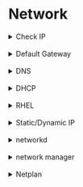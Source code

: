 # Network

<details>
<summary>Check IP</summary>

**Different ways to check ip addresses:**
```bash
 ~: ifconfig
 ~: ifconfig ens33
 ~: ip addr show
 ~: ip addr show ens33
 ~: cat /etc/netplan/*.yml
```    
**A brief way:**
```bash
 ~: networkctl status
```
</details>

<br/>

<details>
<summary>Default Gateway</summary>

**To check routes and DG:**
```bash
 ~: route -n
 
 ~: networkctl status
 
 ~: ip route list
```
 
 **How to change DG:**
 1. From /etc/netplan/*.yml file
 2. From ***ip route*** command
 
 **Change DG from ip command:**
 ```bash
 ip route add default via 192.168.1.1
 ```
 
 ```bash
 route add default gw 192.168.1.1
 ```
 
 **Delete A route:**
 ```bash
 sudo ip route del default via 192.168.1.1
 ```
</details>

<br/>

<details><summary>DNS</summary>
    
**To check dns servers:**
```bash
cat /etc/resolve.conf
```

در فایل بالا قبلا می توانستیم آیپی دی ان اس سرورهایمان را معرفی کنیم اما در نسخه های جدیدتر لینوکس این فایل توسط پکیج و دستور زیر مدیریت می شود و نباید این فایل را تغییر داد.

**systemd-resolve:**
```bash
systemd-resolve —status
```

This command will give dns servers and status per interface.

```bash
networkctl status
```
</details>

<br/>

<details><summary>DHCP</summary>

To Release current ip:
```bash
sudo dhclient -v -r
```
To get new ip address from dhcp server:
```bash
sudo dhclient -v 
```
If the nic already has an ip the above command will add new address to the nic, So if you want to renew you should first run the ***dhclient*** command with ***-r*** option.
</details> 

<br/>

<details><summary>RHEL</summary>

***IP Address configuration:***

 *If the NetworkManager service is running, this command displays the state of the system's physical network interfaces,*
```bash
nmcli device status
```

```bash
ip addr show
ip addr show dev eth1
ifconfig 
```
    
***Add Static or DHCP address:***

1. *Edit network file*
```bash
vim /etc/sysconfig/network For old versions
```

*2.Edit below file and set ip and gateway*
```bash
vim /etc/sysconfig/network-scripts/ifcfg-eth0
```

*3.Set DNS Server configuration*
```bash
vim /etc/resolv.conf
```

*4.Restart network service*
```bash
/etc/init.d/network restart [On SysVinit]

systemctl restart network [On SystemD]
```
</details>

<br/>

<details><summary>Static/Dynamic IP</summary>

In new version of ubuntu the netplan package and method is being used to manage networking.

There is also two rendering system that linux or netplan are using to manage the networking and they are:

systemd-networkd , NetworkManager

By default on server edition the systemd-networkd is being used.

The ip address configurations are saved in some yaml files in below directory: /etc/netplan

By default there is one yaml file for all network adapters by the name e.g: ***50-cloud-init.yaml***

**Rendering method:**

In this yaml file the rendering method is defined. for example for NetworkManager we have:

```bash
cat /etc/netplan/50-cloud-init.yaml
```

```bash
network:
	version: 2
	renderer: NetworkManager
```

If the rendere is not mentioned by default systemd-networkd will be used.

**To check either dhcp or static method:**

```bash
cat /etc/netplan/50-cloud-init.yaml
```


<details><summary>DHCP Mode Example</summary> 

```bash
sudo vim /etc/netplan/50-cloud-init.yaml
```

```bash
network:
	ethernets:
		ens33:
			dhcp4: true
	version: 2
```

```bash
sudo netplan apply
```
</details> <!-- End 1 -->


<details>
<summary>Static IP Example</summary>

```bash
sudo vim /etc/netplan/50-cloud-init.yaml
```

```bash
network: 
	version: 2 
	renderer: networkd 
	ethernets: 
		enp3s0: 
			addresses:
				- 192.168.174.10/24
			gateway4: 192.168.174.1
			nameservers: 
				search: [mydomain, otherdomain] 
				addresses: [192.168.174.1, 1.1.1.1]
```

```bash
sudo netplan apply
```
</details><!-- End 1 -->
</details>

<br/>

<details><summary>networkd</summary>

systemd-networkd is a system daemon that manages network configurations. It detects and configures network devices as they appear; it can also create virtual network devices. This service can be especially useful to set up complex network configurations for a container managed by systemd-nspawn or for virtual machines. It also works fine on simple connections.

networkd is part of Systemd. In other word systemd-networkd used to manage network connections using Systemd. On the other hand NetworkManager is a GUI tool for configuring networking options.

You can tell Netplan to use NetworkManager and it is useful for Linux desktop or laptop users. By default all network devices get handled by systemd-networkd. 

```bash
systemctl status systemd-networkd
```
</details>

<br/>

<details><summary>network manager</summary>
    
NetworkManager attempts to keep an active network connection available at all times.

The point of NetworkManager is to make networking configuration and setup as painless and automatic as possible. If using DHCP, NetworkManager is intended to replace default routes, obtain IP addresses from a DHCP server and change nameservers whenever it sees fit. In effect, the goal of NetworkManager is to make networking Just Work.

Whilst it was originally targeted at desktops, it has more recently been chosen as the default network management software for some non-Debian server-oriented Linux distributions. If you have special needs, the upstream's developers would like to hear about them, but understand that NetworkManager is not intended to serve the needs of all users.

```bash
systemctl status network-manager
```
</details>

<br/>

<details><summary>Netplan</summary>

- 01- Netplan
        
    The network configuration abstraction renderer
    
    Netplan is a utility for easily configuring networking on a linux system. You simply create a YAML description of the required network interfaces and what each should be configured to do. From this description Netplan will generate all the necessary configuration for your chosen renderer tool.
    
    ## How does it work?
    
    Netplan reads network configuration from `/etc/netplan/*.yaml` which are written by administrators, installers, cloud image instantiations, or other OS deployments. During early boot, Netplan generates backend specific configuration files in `/run` to hand off control of devices to a particular networking daemon.
    
    Netplan currently works with these supported renderers:
    
    - NetworkD
    - Network Manager
    
    ### Configuration
    
    Obviously, without configuration, netplan will not do anything. The most useful configuration snippet (to bring up things via dhcp) is as follows:
    
    ```bash
    network:
        version: 2
        renderer: NetworkManager
    ```
    
    This will make NetworkManager manage all devices (and by default, any ethernet device will come up with DHCP once carrier is detected).
    
    Using networkd as a renderer does not let devices automatically come up using DHCP; each interface needs to be specified in a file in `/etc/netplan` for its configuration to be written and for it to be used in networkd.
    
    Netplan uses a set of subcommands to drive its behavior:
    
    - **netplan generate**: Use `/etc/netplan` to generate the required configuration for the renderers.
    - **netplan apply**: Apply all configuration for the renderers, restarting them as necessary.
    
- 02- Examples | Netplan
    
    Below are a collection of example netplan configurations for common scenarios. If you see a scenario missing or have one to contribute, please file a bug against this documentation with the example using the links at the bottom of this page. Thank you!
    
    To configure netplan, save configuration files under `/etc/netplan/` with a `.yaml` extension (e.g. `/etc/netplan/config.yaml`), then run `sudo netplan apply`. This command parses and applies the configuration to the system. Configuration written to disk under `/etc/netplan/` will persist between reboots.
    
    ## Using DHCP and static addressing
    
    To let the interface named ‘enp3s0’ get an address via DHCP, create a YAML file with the following:
    
    ```bash
    network:
        version: 2
        renderer: networkd
        ethernets:
        enp3s0:
            dhcp4: true
    ```
    
    To instead set a static IP address, use the addresses key, which takes a list of (IPv4 or IPv6), addresses along with the subnet prefix length (e.g. /24). Gateway and DNS information can be provided as well:
    
    ```bash
    network:
        version: 2
        renderer: networkd
        ethernets:
        enp3s0:
            addresses:
                
            gateway4: 10.10.10.1
            nameservers:
                search: [mydomain, otherdomain]
                addresses: [10.10.10.1, 1.1.1.1]
    ```
    
    ## Connecting multiple interfaces with DHCP
    
    Many systems now include more than one network interface. Servers will commonly need to connect to multiple networks, and may require that traffic to the Internet goes through a specific interface despite all of them providing a valid gateway.
    
    One can achieve the exact routing desired over DHCP by specifying a metric for the routes retrieved over DHCP, which will ensure some routes are preferred over others. In this example, ‘enred’ is preferred over ‘engreen’, as it has a lower route metric:
    
    ```bash
    network:
        version: 2
        ethernets:
        enred:
            dhcp4: yes
            dhcp4-overrides:
            route-metric: 100
        engreen:
            dhcp4: yes
            dhcp4-overrides:
            route-metric: 200
    ```
    
    ## Connecting to an open wireless network
    
    Netplan easily supports connecting to an open wireless network (one that is not secured by a password), only requiring that the access point is defined:
    
    ```bash
    network:
        version: 2
        wifis:
        wl0:
            access-points:
            opennetwork: {}
            dhcp4: yes
    ```
    
    ## Connecting to a WPA Personal wireless network
    
    Wireless devices use the ‘wifis’ key and share the same configuration options with wired ethernet devices. The wireless access point name and password should also be specified:
    
    ## Connecting to WPA Enterprise wireless networks
    
    It is also common to find wireless networks secured using WPA or WPA2 Enterprise, which requires additional authentication parameters.
    
    For example, if the network is secured using WPA-EAP and TTLS:
    
    Or, if the network is secured using WPA-EAP and TLS:
    
    Many different modes of encryption are supported. See the [Netplan reference](https://netplan.io/reference) page.
    
    ## Using multiple addresses on a single interface
    
    The addresses key can take a list of addresses to assign to an interface:
    
    Interface aliases (e.g. eth0:0) are not supported.
    
    ## Using multiple addresses with multiple gateways
    
    Similar to the example above, interfaces with multiple addresses can be configured with multiple gateways.
    
    Given that there are multiple addresses, each with their own gateway, we do not specify `gateway4` here, and instead configure individual routes to 0.0.0.0/0 (everywhere) using the address of the gateway for the subnet. The `metric` value should be adjusted so the routing happens as expected.
    
    DHCP can be used to receive one of the IP addresses for the interface. In this case, the default route for that address will be automatically configured with a `metric` value of 100. As a short-hand for an entry under `routes`, `gateway4` can be set to the gateway address for one of the subnets. In that case, the route for that subnet can be omitted from `routes`. Its `metric` will be set to 100.
    
    ## Using Network Manager as a renderer
    
    Netplan supports both networkd and Network Manager as backends. You can specify which network backend should be used to configure particular devices by using the `renderer` key. You can also delegate all configuration of the network to Network Manager itself by specifying only the `renderer` key:
    
    ## Configuring interface bonding
    
    Bonding is configured by declaring a bond interface with a list of physical interfaces and a bonding mode. Below is an example of an active-backup bond that uses DHCP to obtain an address:
    
    Below is an example of a system acting as a router with various bonded interfaces and different types. Note the ‘optional: true’ key declarations that allow booting to occur without waiting for those interfaces to activate fully.
    
    ## Configuring network bridges
    
    To create a very simple bridge consisting of a single device that uses DHCP, write:
    
    A more complex example, to get libvirtd to use a specific bridge with a tagged vlan, while continuing to provide an untagged interface as well would involve:
    
    Then libvirtd would be configured to use this bridge by adding the following content to a new XML file under `/etc/libvirtd/qemu/networks/`. The name of the bridge in the tag as well as in need to match the name of the bridge device configured using netplan:
    
    ## Attaching VLANs to network interfaces
    
    To configure multiple VLANs with renamed interfaces:
    
    ## Reaching a directly connected gateway
    
    This allows setting up a default route, or any route, using the “on-link” keyword where the gateway is an IP address that is directly connected to the network even if the address does not match the subnet configured on the interface.
    
    For IPv6 the config would be very similar, with the notable difference being an additional scope: link host route to the router’s address required:
    
    ## Configuring source routing
    
    Route tables can be added to particular interfaces to allow routing between two networks:
    
    In the example below, ens3 is on the 192.168.3.0/24 network and ens5 is on the 192.168.5.0/24 network. This enables clients on either network to connect to the other and allow the response to come from the correct interface.
    
    Furthermore, the default route is still assigned to ens5 allowing any other traffic to go through it.
    
    ## Configuring a loopback interface
    
    Networkd does not allow creating new loopback devices, but a user can add new addresses to the standard loopback interface, lo, in order to have it considered a valid address on the machine as well as for custom routing:
    
    ## Integration with a Windows DHCP Server
    
    For networks where DHCP is provided by a Windows Server using the dhcp-identifier key allows for interoperability:
    
    ## Connecting an IP tunnel
    
    Tunnels allow an administrator to extend networks across the Internet by configuring two endpoints that will connect a special tunnel interface and do the routing required. Netplan supports SIT, GRE, IP-in-IP (ipip, ipip6, ip6ip6), IP6GRE, VTI and VTI6 tunnels.
    
    A common use of tunnels is to enable IPv6 connectivity on networks that only support IPv4. The example below show how such a tunnel might be configured.
    
    Here, 1.1.1.1 is the client’s own IP address; 2.2.2.2 is the remote server’s IPv4 address, “2001:dead:beef::2/64” is the client’s IPv6 address as defined by the tunnel, and “2001:dead:beef::1” is the remote server’s IPv6 address.
    
    Finally, “2001:cafe:face::1/64” is an address for the client within the routed IPv6 prefix:
    
- 03- Design | Netplan
    
    [https://netplan.io/design](https://netplan.io/design)
    
    There are central network config files for Snappy, Server, Client, MAAS, cloud-init in `/etc/netplan/*.yaml`. All installers only generate such a file, no /etc/network/interfaces any more. There is also a netplan command line tool to drive some operations.
    
    Systems are configured during early boot with a “network renderer” which reads `/etc/netplan/*.yaml` and writes configuration to /run to hand off control of devices to the specified networking daemon.
    
    - Any other configured devices get handled by networkd by default, unless explicitly marked as managed by a specific manager ([NetworkManager](https://wiki.ubuntu.com/NetworkManager))
    - Devices that are not covered by the network config do not get touched at all.
    
    ## Key goals
    
    - Usable in initramfs (few dependencies and fast)
    - No persistent generated config, only original YAML config
    - Default policy applies with no config file present
    - Parser supports multiple config files to allow applications (libvirt, lxd) to package up expected network config (virbr0, lxdbr0), or to change the global default policy to use [NetworkManager](https://wiki.ubuntu.com/NetworkManager) for everything.
    - Retains the flexibility to change backends/policy later or adjust to “apt purge network-manager” as generated configuration is ephemeral
    
    ## Requirements
    
    - Initial configuration of network on a host from an oracle: MAAS, Cloud, Installer (Subiquity/Ubiquity), WebDM
    - Machine-parseable, but human readable configuration: YAML
    - Allowing full control over links and ip configuration (link properties and ip network configuration options) bond-* bridge-* ipv6-* , etc
    - Mtu, wake-on-lan, ethtool settings
    - Rule-based application of configuration
    - Related to smart defaults, e.g. Ubuntu Core might want to always run DHCP on any on-board interface (it doesn’t care which one)
    - Smart defaults, with predictable fallback configuration
    - Support VMs in cloud (EC2, and Azure variants)
    - Support containers in LXD
    - Support servers booting on baremetal (ISO)
    - Support servers booting via MAAS
    - Automatic appropriate backend selection without any config, but pluggable (config.d) policy for desktops to use NM for everything
    - Compatibility with older images which have existing 70-persistent-net.rules or boot with “net.ifnames=0” or similar.
    
    ## Design overview
    
    ![https://assets.ubuntu.com/v1/a1a80854-netplan_design_overview.svg](https://assets.ubuntu.com/v1/a1a80854-netplan_design_overview.svg)
    
    ## Network Config format
    
    This is called “version 2”, as current MAAS/curtin already use a [different YAML format](http://curtin.readthedocs.io/en/latest/topics/networking.html) that is called “version 1”.
    
    ## General structure
    
    The top-level node is a network: mapping that contains “version: 2” (the YAML currently being used by curtin, MAAS, etc. is version 1), and then device definitions grouped by their type, such as “ethernets:”, “wifis:”, or “bridges:”. These are the types that our renderer can understand and are supported by our backends.
    
    Each type block contains device definitions as a map where the keys (called “configuration IDs”) are defined as below.
    
    ## Device Configuration IDs
    
    The key names below the per-device-type definition maps (like “ethernets:”) are called “ID”s. They must be unique throughout the entire set of configuration files. Their primary purpose is to serve as anchor names for composite devices, for example to enumerate the members of a bridge that is currently being defined.
    
    There are two physically/structurally different classes of device definitions, and the ID field has a different interpretation for each:
    
    *Examples: ethernet, wifi*
    
    These can dynamically come and go between reboots and even during runtime (hotplugging). In the generic case, they can be selected by “match:” rules on desired properties, such as name/name pattern, MAC address, driver, or device paths. In general these will match any number of devices (unless they refer to properties which are unique such as the full path or MAC address), so without further knowledge about the hardware these will always be considered as a group.
    
    With specific knowledge (taken from the admin, a gadget snap, etc.), or by using unique properties such as path or MAC, match rules can be written so that they only match one device. Then the “set-name:” property can be used to give that device a more specific/desirable/nicer name than the default from udev’s ifnames. Any additional device that satisfies the match rules will then fail to get renamed and keep the original kernel name (and dmesg will show an error).
    
    It is valid to specify no match rules at all, in which case the ID field is simply the interface name to be matched. This is mostly useful if you want to keep simple cases simple, and it’s how we have done network device configuration since the mists of time.
    
    If there are match: rules, then the ID field is a purely opaque name which is only being used for references from definitions of compound devices in the config.
    
    *Examples: veth, bridge, bond*
    
    These are fully under the control of the config file(s) and the network stack. I. e. these devices are being created instead of matched. Thus “match:” and “set-name:” are not applicable for these, and the ID field is the name of the created virtual device.
    
    ## Complex example
    
    This shows most available features that are planned for the initial 16.10 implementation:
    
    ```bash
    network:
        version: 2
    
        # if specified globally, can only realistically have that value, as
        # networkd cannot render wifi/3G. This would be shipped as a separate
        # config.d/ by desktop images
        # it can also be specified by-type or by-device
        renderer: network-manager
        ethernets:
        # opaque ID for physical interfaces with match rules
        # only referred to by other stanzas
        id0:
            match:
            macaddress: 00:11:22:33:44:55
        wakeonlan: true
        dhcp4: true
        addresses:
            - 192.168.14.2/24
            - 2001:1::1/64
        lom:
            # example for explicitly setting a backend (default would be networkd)
            match:
            driver: ixgbe
            # you are responsible for setting tight enough match rules
            # that only match one device if you use set-name
            set-name: lom1
            dhcp6: true
        switchports:
            # all cards on second PCI bus
            # unconfigured by themselves will be added to br0 below
            match:
            name: enp2*
            mtu: 1280
        wifis:
            all-wlans:
            # useful on a system where you know there is
            # only ever going to be one device
            match: {}
            access-points:
            "Joe's home":
                # mode defaults to "managed" (client), key type to wpa-psk
                password: "s3kr1t"
            # this creates an AP on wlp1s0 using hostapd
            # no match rules, thus ID is the interface name
            wlp1s0:
            access-points:
                "guest":
                mode: ap
                channel: 11
                # no WPA config implies default of open
        bridges:
            # the key name is the name for virtual (created) interfaces;
            # no 'match' or 'set-name' attributes are allowed.
            br0:
            # IDs of the components
            # switchports expands into multiple interfaces
            interfaces: [wlp1s0, switchports]
            dhcp4: true
            routes:
            - to: 0.0.0.0/0
            via: 11.0.0.1
            metric: 3
            nameservers:
            search: [foo.local, bar.local]
            addresses: [8.8.8.8]
    ```
    
    ## Commands
    
    `Generate`  Runs during early boot and will read config, and write files  `Apply`  Kicks the various backends to realize network config  `List` `Update` `Config`  **Set** Capture existing config on an interface into the equivalent YAML. **Show** Merge and display all the current available configuration on the system.  
    
    ## Use cases
    
    Some of the possible ways of using netplan are captured below.
    
    Cathy boots the latest Ubuntu Server Image on her Intel NUC via USB key. The NUC has both a wired ethernet port and a wireless NIC builtin and has added a third USB-NIC as well, though it’s not currently connected. During the installation, the installer presents Cathy with the 3 interfaces. Cathy selects the wired ethernet device; it was the only one with an IP configured via DHCP. After the installation is complete Cathy reboots her NUC and finds the following in `/etc/netplan/01-install.yaml:`
    
    ```bash
    network:
        version: 2
        ethernets:
        # configured by subiquity
        eno1:
            dhcp4: true
    ```
    
    The installer wrote out a config which included elements for the explicitly chosen/configured wired device. The other NICs are unconfigured, as the installer should not make any assumptions about their future usage or configuration.
    
    ### Data oracle (cloud-init, MAAS, gadget snap)
    
    A user creates a cloud-init userdata file for a cloud instance that will get two network cards attached. That cloud-init file contains a network definition that configures a bond device from these two.
    
    The gadget snap for a router specifies that all ethernet interfaces on the second PCI bus belong to the builtin switch, and configures a bridge for them. The other ethernet interface is renamed to “eth-uplink” to provide a more specific and useful name for it.
    
    In general there are many situations where users (via the installer), hardware vendors, or cloud management software can make assumptions about the nature, number, and purpose of network interfaces – these should be expressible in terms of specific interface names and vendor-provided configuration for them.
    
    Alice plugs a USB nic into her Intel NUC after installing Ubuntu Server. The default policy for server uses networkd, and does not attempt to do any networking configuration for devices that are not already present in `/etc/netplan/`.
    
    ### Using a previously configured device
    
    Sally plugs in USB NIC that previously had been configured and expects that it retains the same configuration despite being connected in a different port.
    
    On device removal, no config change has been made. If the server was rebooted, then when processing e/n/c, we will write out the config again in /run/network, including MATCH rules for .LINK to retain the name and likely the same MATCH rules .NETWORK to apply the same config.
    
    (Note: This behaviour is already how NM/networkd/ifupdown etc. behave – this use case is just for a complete behaviour description.)
    
    ### Update network config on package install
    
    lxd, libvirt, and others might include network config by shipping a /{etc,lib}/netplan/*.yaml snippet, for e. g. setting up a bridge (virbr0, lxdbr0).
    
    ### Device configuration removal
    
    Alice is done with the usb0 device that was added and now wants to purge the configuration from the system.
    
    ### Show current config
    
    Configuration is a merge of all `/etc/netplan/\*.yaml`. The `netplan config show` command will read the current on-disk configuration and merge any configs in `/etc/netplan/\*.yaml` merge them and produce a YAML formatted output to stdout.
    
    - [Use cases](https://netplan.io/design)